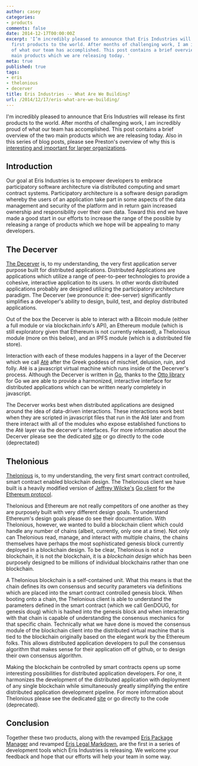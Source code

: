 ```yaml
---
author: casey
categories:
- products
comments: false
date: 2014-12-17T00:00:00Z
excerpt: 'I’m incredibly pleased to announce that Eris Industries will release its
  first products to the world. After months of challenging work, I am incredibly proud
  of what our team has accomplished. This post contains a brief overview of the two
  main products which we are releasing today. '
meta: true
published: true
tags:
- eris
- thelonious
- decerver
title: Eris Industries -- What Are We Building?
url: /2014/12/17/eris-what-are-we-building/
---
```


I'm incredibly pleased to announce that Eris Industries will release its first products to the world. After months of challenging work, I am incredibly proud of what our team has accomplished. This post contains a brief overview of the two main products which we are releasing today. Also in this series of blog posts, please see Preston's overview of why this is [interesting and important for larger organizations](https://blog.erisindustries.com/products/2014/12/17/eris-the-corporate-view/).

## Introduction

Our goal at Eris Industries is to empower developers to embrace participatory software architecture via distributed computing and smart contract systems. Participatory architecture is a software design paradigm whereby the users of an application take part in some aspects of the data management and security of the platform and in return gain increased ownership and responsibility over their own data. Toward this end we have made a good start in our efforts to increase the range of the possible by releasing a range of products which we hope will be appealing to many developers.

## The Decerver

[The Decerver](https://erisindustries.com/components/erisdb) is, to my understanding, the very first application server purpose built for distributed applications. Distributed Applications are applications which utilize a range of peer-to-peer technologies to provide a cohesive, interactive application to its users. In other words distributed applications probably are designed utilizing the participatory architecture paradigm. The Decerver (we pronounce it: dee-server) significantly simplifies a developer's ability to design, build, test, and deploy distributed applications.

Out of the box the Decerver is able to interact with a Bitcoin module (either a full module or via blockchain.info's API), an Ethereum module (which is still exploratory given that Ethereum is not currently released), a Thelonious module (more on this below), and an IPFS module (which is a distributed file store).

Interaction with each of these modules happens in a layer of the Decerver which we call [Atë](https://en.wikipedia.org/wiki/At%C3%AB) after the Greek goddess of mischief, delusion, ruin, and folly. Atë is a javascript virtual machine which runs inside of the Decerver's process. Although the Decerver is written in [Go](https://golang.org/), thanks to the [Otto library](https://github.com/robertkrimen/otto) for Go we are able to provide a harmonized, interactive interface for distributed applications which can be written nearly completely in javascript.

The Decerver works best when distributed applications are designed around the idea of data-driven interactions. These interactions work best when they are scripted in javascript files that run in the Atë later and from there interact with all of the modules who expose established functions to the Atë layer via the decerver's interfaces. For more information about the Decerver please see the dedicated [site](https://erisindustries.com/components/erisdb) or go directly to the code (deprectated)

## Thelonious

[Thelonious](https://erisindustries.com/components/erisdb) is, to my understanding, the very first smart contract controlled, smart contract enabled blockchain design. The Thelonious client we have built is a heavily modified version of [Jeffrey Wilcke's](https://github.com/obscuren) [Go client](https://github.com/ethereum/go-ethereum) for the [Ethereum protocol](https://ethereum.org).

Thelonious and Ethereum are not really competitors of one another as they are purposely built with very different design goals. To understand Ethereum's design goals please do see their documentation. With Thelonious, however, we wanted to build a blockchain client which could handle any number of chains (albeit, currently, only one at a time). Not only can Thelonious read, manage, and interact with multiple chains, the chains themselves have perhaps the most sophisticated genesis block currently deployed in a blockchain design. To be clear, Thelonious is not *a* blockchain, it is not *the* blockchain, it is a *blockchain design* which has been purposely designed to be millions of individual blockchains rather than one blockchain.

A Thelonious blockchain is a self-contained unit. What this means is that the chain defines its own consensus and security parameters via definitions which are placed into the smart contract controlled genesis block. When booting onto a chain, the Thelonious client is able to understand the parameters defined in the smart contract (which we call GenDOUG, for genesis doug) which is hashed into the genesis block and when interacting with that chain is capable of understanding the consensus mechanics for that specific chain. Technically what we have done is moved the consensus module of the blockchain client into the distributed virtual machine that is tied to the blockchain originally based on the elegant work by the Ethereum folks. This allows distributed application developers to pull the consensus algorithm that makes sense for their application off of github, or to design their own consensus algorithm.

Making the blockchain be controlled by smart contracts opens up some interesting possibilities for distributed application developers. For one, it harmonizes the development of the distributed application with deployment of any single blockchain while simultaneously greatly simplifying the entire distributed application development pipeline. For more information about Thelonious please see the dedicated [site](https://erisindustries.com/components/erisdb) or go directly to the code (deprecated).

## Conclusion

Together these two products, along with the revamped [Eris Package Manager](https://erisindustries.com/components/epm) and revamped [Eris Legal Markdown](https://erisindustries.com/components/erislegal), are the first in a series of development tools which Eris Industries is releasing. We welcome your feedback and hope that our efforts will help your team in some way.

